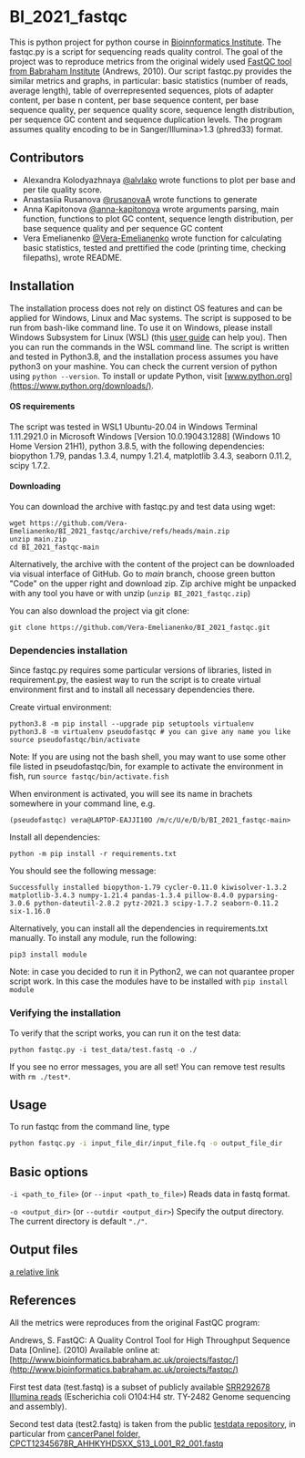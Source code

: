 # BI_2021_fastqc

This is python project for python course in [Bioinnformatics Institute](https://bioinf.me/en). The fastqc.py is a script for sequencing reads quality control. The goal of the project was to reproduce metrics from the original widely used [FastQC tool from Babraham Institute](https://www.bioinformatics.babraham.ac.uk/projects/fastqc/) (Andrews, 2010). Our script fastqc.py provides the similar metrics and graphs, in particular: basic statistics (number of reads, average length), table of overrepresented sequences, plots of adapter content, per base n content, per base sequence content, per base sequence quality, per sequence quality score, sequence length distribution, per sequence GC content and sequence duplication levels. The program assumes quality encoding to be in Sanger/Illumina>1.3 (phred33) format. 

## Contributors

- Alexandra Kolodyazhnaya [@alvlako](https://github.com/alvlako) wrote functions to plot per base and per tile quality score.
- Anastasiia Rusanova [@rusanovaA](https://github.com/rusanovaA) wrote functions to generate 
- Anna Kapitonova [@anna-kapitonova](https://github.com/anna-kapitonova) wrote arguments parsing, main function, functions to plot GC content, sequence length distribution, per base sequence quality and per sequence GC content
- Vera Emelianenko [@Vera-Emelianenko](https://github.com/Vera-Emelianenko) wrote function for calculating basic statistics, tested and prettified the code (printing time, checking filepaths), wrote README. 

## Installation

The installation process does not rely on distinct OS features and can be applied for Windows, Linux and Mac systems. The script is supposed to be run from bash-like command line. To use it on Windows, please install Windows Subsystem for Linux (WSL) (this [user guide](https://www.windowscentral.com/install-windows-subsystem-linux-windows-10) can help you). Then you can run the commands in the WSL command line. The script is written and tested in Python3.8, and the installation process assumes you have python3 on your mashine. You can check the current version of python using `python --version`. To install or update Python, visit [www.python.org](https://www.python.org/downloads/).

#### OS requirements

The script was tested in WSL1 Ubuntu-20.04 in Windows Terminal 1.11.2921.0 in Microsoft Windows [Version 10.0.19043.1288] (Windows 10 Home Version 21H1), python 3.8.5, with the following dependencies: biopython 1.79, pandas 1.3.4, numpy 1.21.4, matplotlib 3.4.3, seaborn 0.11.2, scipy 1.7.2. 

#### Downloading
You can download the archive with fastqc.py and test data using wget:

```
wget https://github.com/Vera-Emelianenko/BI_2021_fastqc/archive/refs/heads/main.zip
unzip main.zip
cd BI_2021_fastqc-main
```
Alternatively, the archive with the content of the project can be downloaded via visual interface of GitHub. Go to *main* branch, choose green button "Code" on the upper right and download zip. Zip archive might be unpacked with any tool you have or with unzip (`unzip BI_2021_fastqc.zip`)

You can also download the project via git clone: 
```
git clone https://github.com/Vera-Emelianenko/BI_2021_fastqc.git
````

### Dependencies installation

Since fastqc.py requires some particular versions of libraries, listed in requirement.py, the easiest way to run the script is to create virtual environment first and to install all necessary dependencies there. 

Create virtual environment:
```
python3.8 -m pip install --upgrade pip setuptools virtualenv
python3.8 -m virtualenv pseudofastqc # you can give any name you like 
source pseudofastqc/bin/activate
```
Note: If you are using not the bash shell, you may want to use some other file listed in pseudofastqc/bin, for example to activate the environment in fish, run 
`source fastqc/bin/activate.fish`

When environment is activated, you will see its name in brachets somewhere in your command line, e.g.
```
(pseudofastqc) vera@LAPTOP-EAJJI10O /m/c/U/e/D/b/BI_2021_fastqc-main>  
```

Install all dependencies: 
```
python -m pip install -r requirements.txt
```

You should see the following message: 
```
Successfully installed biopython-1.79 cycler-0.11.0 kiwisolver-1.3.2 matplotlib-3.4.3 numpy-1.21.4 pandas-1.3.4 pillow-8.4.0 pyparsing-3.0.6 python-dateutil-2.8.2 pytz-2021.3 scipy-1.7.2 seaborn-0.11.2 six-1.16.0
```
Alternatively, you can install all the dependencies in requirements.txt manually. To install any module, run the following:

`pip3 install module`

Note: in case you decided to run it in Python2, we can not quarantee proper script work. In this case the modules have to be installed with `pip install module`

### Verifying the installation

To verify that the script works, you can run it on the test data: 

```
python fastqc.py -i test_data/test.fastq -o ./
```
If you see no error messages, you are all set! You can remove test results with `rm ./test*`. 

## Usage

To run fastqc from the command line, type

``` bash
python fastqc.py -i input_file_dir/input_file.fq -o output_file_dir
```

## Basic options

`-i <path_to_file>` (or `--input <path_to_file>`)
    Reads data in fastq format.
    
`-o <output_dir>` (or `--outdir <output_dir>`)
    Specify the output directory. The current directory is default `"./"`.

## Output files

[a relative link](Vera-Emelianenko/BI_2021_fastqc/tree/main/test_data/test2_adapter_content.png)

## References 

All the metrics were reproduces from the original FastQC program: 

Andrews, S. FastQC:  A Quality Control Tool for High Throughput Sequence Data [Online]. (2010) Available online at: [http://www.bioinformatics.babraham.ac.uk/projects/fastqc/](http://www.bioinformatics.babraham.ac.uk/projects/fastqc/)

First test data (test.fastq) is a subset of publicly available [SRR292678 Illumina reads](https://www.ncbi.nlm.nih.gov/sra/?term=SRR292678) (Escherichia coli O104:H4 str. TY-2482 Genome sequencing and assembly). 

Second test data (test2.fastq) is taken from the public [testdata repository](https://github.com/hartwigmedical/testdata), in particular from [cancerPanel folder, CPCT12345678R_AHHKYHDSXX_S13_L001_R2_001.fastq](https://github.com/hartwigmedical/testdata/blob/master/cancerPanel/CPCT12345678R/CPCT12345678R_AHHKYHDSXX_S13_L001_R2_001.fastq.gz)